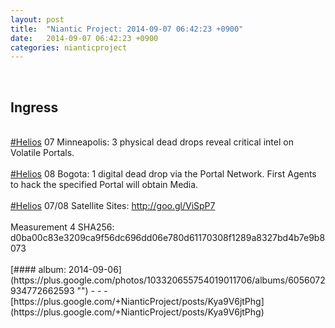 ```yaml
---
layout: post
title:  "Niantic Project: 2014-09-07 06:42:23 +0900"
date:   2014-09-07 06:42:23 +0900
categories: nianticproject
---
```

<div class="shared"><br /><h2>Ingress</h2><br /><a rel="nofollow" class="ot-hashtag" href="https://plus.google.com/s/%23Helios">#Helios</a> 07 Minneapolis: 3 physical dead drops reveal critical intel on Volatile Portals.<br /><br /><a rel="nofollow" class="ot-hashtag" href="https://plus.google.com/s/%23Helios">#Helios</a> 08 Bogota: 1 digital dead drop via the Portal Network. First Agents to hack the specified Portal will obtain Media.<br /><br /><a rel="nofollow" class="ot-hashtag" href="https://plus.google.com/s/%23Helios">#Helios</a> 07/08 Satellite Sites: <a href="http://goo.gl/ViSpP7" class="ot-anchor">http://goo.gl/ViSpP7</a> <br /><br />Measurement 4 SHA256: d0ba00c83e3209ca9f56dc696dd06e780d61170308f1289a8327bd4b7e9b8073<br /><br /></div>
[#### album: 2014-09-06](https://plus.google.com/photos/103320655754019011706/albums/6056072934772662593 "")
- - -
[https://plus.google.com/+NianticProject/posts/Kya9V6jtPhg](https://plus.google.com/+NianticProject/posts/Kya9V6jtPhg)
